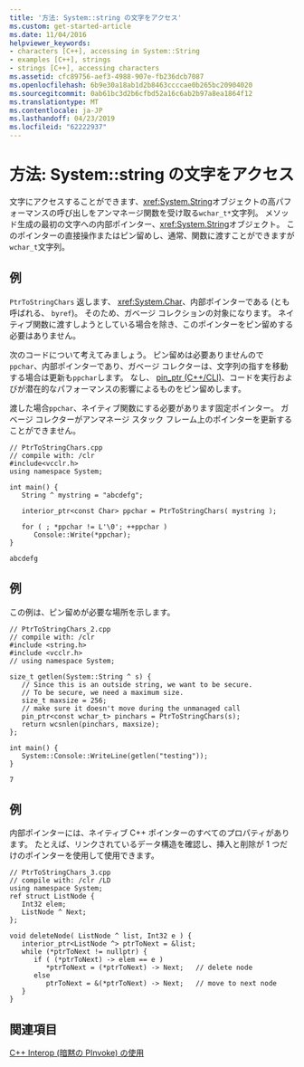 ```yaml
---
title: '方法: System::string の文字をアクセス'
ms.custom: get-started-article
ms.date: 11/04/2016
helpviewer_keywords:
- characters [C++], accessing in System::String
- examples [C++], strings
- strings [C++], accessing characters
ms.assetid: cfc89756-aef3-4988-907e-fb236dcb7087
ms.openlocfilehash: 6b9e30a18ab1d2b8463ccccae0b265bc20904020
ms.sourcegitcommit: 0ab61bc3d2b6cfbd52a16c6ab2b97a8ea1864f12
ms.translationtype: MT
ms.contentlocale: ja-JP
ms.lasthandoff: 04/23/2019
ms.locfileid: "62222937"
---
```

# <a name="how-to-access-characters-in-a-systemstring"></a>方法: System::string の文字をアクセス

文字にアクセスすることができます、<xref:System.String>オブジェクトの高パフォーマンスの呼び出しをアンマネージ関数を受け取る`wchar_t*`文字列。 メソッド生成の最初の文字への内部ポインター、<xref:System.String>オブジェクト。 このポインターの直接操作またはピン留めし、通常、関数に渡すことができますが`wchar_t`文字列。

## <a name="example"></a>例

`PtrToStringChars` 返します、 <xref:System.Char>、内部ポインターである (とも呼ばれる、 `byref`)。 そのため、ガベージ コレクションの対象になります。 ネイティブ関数に渡すしようとしている場合を除き、このポインターをピン留めする必要はありません。

次のコードについて考えてみましょう。  ピン留めは必要ありませんので`ppchar`、内部ポインターであり、ガベージ コレクターは、文字列の指すを移動する場合は更新も`ppchar`します。 なし、 [pin_ptr (C++/CLI)](../extensions/pin-ptr-cpp-cli.md)、コードを実行およびが潜在的なパフォーマンスの影響によるものをピン留めします。

渡した場合`ppchar`、ネイティブ関数にする必要があります固定ポインター。 ガベージ コレクターがアンマネージ スタック フレーム上のポインターを更新することができません。

```
// PtrToStringChars.cpp
// compile with: /clr
#include<vcclr.h>
using namespace System;

int main() {
   String ^ mystring = "abcdefg";

   interior_ptr<const Char> ppchar = PtrToStringChars( mystring );

   for ( ; *ppchar != L'\0'; ++ppchar )
      Console::Write(*ppchar);
}
```

```Output
abcdefg
```

## <a name="example"></a>例

この例は、ピン留めが必要な場所を示します。

```
// PtrToStringChars_2.cpp
// compile with: /clr
#include <string.h>
#include <vcclr.h>
// using namespace System;

size_t getlen(System::String ^ s) {
   // Since this is an outside string, we want to be secure.
   // To be secure, we need a maximum size.
   size_t maxsize = 256;
   // make sure it doesn't move during the unmanaged call
   pin_ptr<const wchar_t> pinchars = PtrToStringChars(s);
   return wcsnlen(pinchars, maxsize);
};

int main() {
   System::Console::WriteLine(getlen("testing"));
}
```

```Output
7
```

## <a name="example"></a>例

内部ポインターには、ネイティブ C++ ポインターのすべてのプロパティがあります。 たとえば、リンクされているデータ構造を確認し、挿入と削除が 1 つだけのポインターを使用して使用できます。

```
// PtrToStringChars_3.cpp
// compile with: /clr /LD
using namespace System;
ref struct ListNode {
   Int32 elem;
   ListNode ^ Next;
};

void deleteNode( ListNode ^ list, Int32 e ) {
   interior_ptr<ListNode ^> ptrToNext = &list;
   while (*ptrToNext != nullptr) {
      if ( (*ptrToNext) -> elem == e )
         *ptrToNext = (*ptrToNext) -> Next;   // delete node
      else
         ptrToNext = &(*ptrToNext) -> Next;   // move to next node
   }
}
```

## <a name="see-also"></a>関連項目

[C++ Interop (暗黙の PInvoke) の使用](../dotnet/using-cpp-interop-implicit-pinvoke.md)
